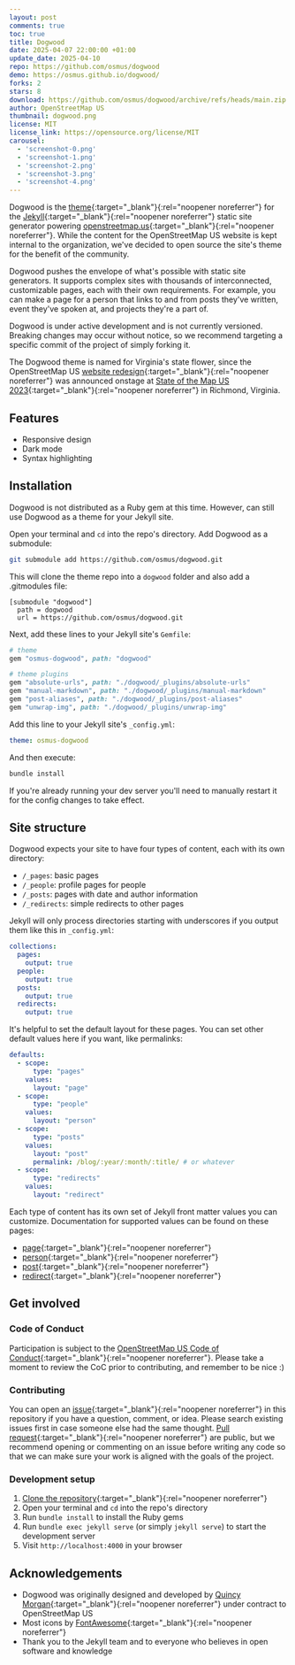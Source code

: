 ```yaml
---
layout: post
comments: true
toc: true
title: Dogwood
date: 2025-04-07 22:00:00 +01:00
update_date: 2025-04-10
repo: https://github.com/osmus/dogwood
demo: https://osmus.github.io/dogwood/
forks: 2
stars: 8
download: https://github.com/osmus/dogwood/archive/refs/heads/main.zip
author: OpenStreetMap US
thumbnail: dogwood.png
license: MIT
license_link: https://opensource.org/license/MIT
carousel:
  - 'screenshot-0.png'
  - 'screenshot-1.png'
  - 'screenshot-2.png'
  - 'screenshot-3.png'
  - 'screenshot-4.png'
---
```


Dogwood is the [theme](https://jekyllrb.com/docs/themes/){:target="_blank"}{:rel="noopener noreferrer"} for the [Jekyll](https://jekyllrb.com){:target="_blank"}{:rel="noopener noreferrer"} static site generator powering [openstreetmap.us](https://openstreetmap.us){:target="_blank"}{:rel="noopener noreferrer"}. While the content for the OpenStreetMap US website is kept internal to the organization, we've decided to open source the site's theme for the benefit of the community.

Dogwood pushes the envelope of what's possible with static site generators. It supports complex sites with thousands of interconnected, customizable pages, each with their own requirements. For example, you can make a page for a person that links to and from posts they've written, event they've spoken at, and projects they're a part of.

Dogwood is under active development and is not currently versioned. Breaking changes may occur without notice, so we recommend targeting a specific commit of the project of simply forking it.

The Dogwood theme is named for Virginia's state flower, since the OpenStreetMap US [website redesign](https://openstreetmap.us/news/2023/06/website-redesign/){:target="_blank"}{:rel="noopener noreferrer"} was announced onstage at [State of the Map US 2023](https://openstreetmap.us/events/state-of-the-map-us/2023){:target="_blank"}{:rel="noopener noreferrer"} in Richmond, Virginia.

## Features

- Responsive design
- Dark mode
- Syntax highlighting

## Installation

Dogwood is not distributed as a Ruby gem at this time. However, can still use Dogwood as a theme for your Jekyll site.

Open your terminal and `cd` into the repo's directory. Add Dogwood as a submodule:

```bash
git submodule add https://github.com/osmus/dogwood.git
```

This will clone the theme repo into a `dogwood` folder and also add a .gitmodules file:

```text
[submodule "dogwood"]
  path = dogwood
  url = https://github.com/osmus/dogwood.git
```

Next, add these lines to your Jekyll site's `Gemfile`:

```ruby
# theme
gem "osmus-dogwood", path: "dogwood"

# theme plugins
gem "absolute-urls", path: "./dogwood/_plugins/absolute-urls"
gem "manual-markdown", path: "./dogwood/_plugins/manual-markdown"
gem "post-aliases", path: "./dogwood/_plugins/post-aliases"
gem "unwrap-img", path: "./dogwood/_plugins/unwrap-img"
```

Add this line to your Jekyll site's `_config.yml`:

```yaml
theme: osmus-dogwood
```

And then execute:

```bash
bundle install
```

If you're already running your dev server you'll need to manually restart it for the config changes to take effect.

## Site structure

Dogwood expects your site to have four types of content, each with its own directory:

- `/_pages`: basic pages
- `/_people`: profile pages for people
- `/_posts`: pages with date and author information
- `/_redirects`: simple redirects to other pages

Jekyll will only process directories starting with underscores if you output them like this in `_config.yml`:

```yaml
collections:
  pages:
    output: true
  people:
    output: true
  posts:
    output: true
  redirects:
    output: true
```

It's helpful to set the default layout for these pages. You can set other default values here if you want, like permalinks:

```yaml
defaults:
  - scope:
      type: "pages"
    values:
      layout: "page"
  - scope:
      type: "people"
    values:
      layout: "person"
  - scope:
      type: "posts"
    values:
      layout: "post"
      permalink: /blog/:year/:month/:title/ # or whatever
  - scope:
      type: "redirects"
    values:
      layout: "redirect"
```

Each type of content has its own set of Jekyll front matter values you can customize. Documentation for supported values can be found on these pages:

- [page](https://github.com/osmus/dogwood/blob/gh-pages/docs/page.md){:target="_blank"}{:rel="noopener noreferrer"}
- [person](https://github.com/osmus/dogwood/blob/gh-pages/docs/person.md){:target="_blank"}{:rel="noopener noreferrer"}
- [post](https://github.com/osmus/dogwood/blob/gh-pages/docs/post.md){:target="_blank"}{:rel="noopener noreferrer"}
- [redirect](https://github.com/osmus/dogwood/blob/gh-pages/docs/redirect.md){:target="_blank"}{:rel="noopener noreferrer"}

## Get involved

### Code of Conduct

Participation is subject to the [OpenStreetMap US Code of Conduct](https://wiki.openstreetmap.org/wiki/Foundation/Local_Chapters/United_States/Code_of_Conduct_Committee/OSM_US_Code_of_Conduct){:target="_blank"}{:rel="noopener noreferrer"}. Please take a moment to review the CoC prior to contributing, and remember to be nice :)

### Contributing

You can open an [issue](https://github.com/osmus/dogwood/issues){:target="_blank"}{:rel="noopener noreferrer"} in this repository if you have a question, comment, or idea. Please search existing issues first in case someone else had the same thought. [Pull request](https://github.com/osmus/dogwood/pulls){:target="_blank"}{:rel="noopener noreferrer"} are public, but we recommend opening or commenting on an issue before writing any code so that we can make sure your work is aligned with the goals of the project.

### Development setup

1. [Clone the repository](https://docs.github.com/en/repositories/creating-and-managing-repositories/cloning-a-repository){:target="_blank"}{:rel="noopener noreferrer"}
2. Open your terminal and `cd` into the repo's directory
3. Run `bundle install` to install the Ruby gems
4. Run `bundle exec jekyll serve` (or simply `jekyll serve`) to start the development server
5. Visit `http://localhost:4000` in your browser

## Acknowledgements

- Dogwood was originally designed and developed by [Quincy Morgan](https://github.com/quincylvania){:target="_blank"}{:rel="noopener noreferrer"} under contract to OpenStreetMap US
- Most icons by [FontAwesome](https://fontawesome.com){:target="_blank"}{:rel="noopener noreferrer"}
- Thank you to the Jekyll team and to everyone who believes in open software and knowledge
